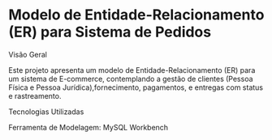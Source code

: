 # Modelo de Entidade-Relacionamento (ER) para Sistema de Pedidos

Visão Geral

Este projeto apresenta um modelo de Entidade-Relacionamento (ER) para um sistema de E-commerce, contemplando a gestão de clientes (Pessoa Física e Pessoa Jurídica),fornecimento, pagamentos, e entregas com status e rastreamento.

Tecnologias Utilizadas

Ferramenta de Modelagem: MySQL Workbench

